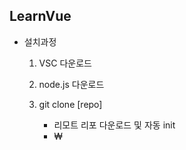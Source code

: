## LearnVue

- 설치과정

  1. VSC 다운로드

  2. node.js 다운로드

  3. git clone [repo]
     - 리모트 리포 다운로드 및 자동 init
     - ₩






